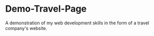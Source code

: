 # Demo-Travel-Page
A demonstration of my web development skills in the form of a travel company's website. 
